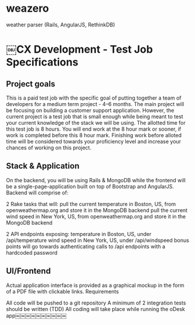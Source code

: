 # weazero
weather parser (Rails, AngularJS, RethinkDB)

# ￼CX Development - Test Job Specifications
## Project goals
This is a paid test job with the specific goal of putting together a team of developers for a medium term project - 4–6 months. The main project will be focusing on building a customer support application. However, the current project is a test job that is small enough while being meant to test your current knowledge of the stack we will be using.
The allotted time for this test job is 8 hours. You will end work at the 8 hour mark or sooner, if work is completed before this 8 hour mark. Finishing work before alloted time will be considered towards your proficiency level and increase your chances of working on this project.

## Stack & Application
On the backend, you will be using Rails & MongoDB while the frontend will be a single-page-application built on top of Bootstrap and AngularJS.
Backend will comprise of:

2 Rake tasks that will:
pull the current temperature in Boston, US, from openweathermap.org and store it in the MongoDB backend pull the current wind speed in New York, US, from openweathermap.org and store it in the MongoDB backend

2 API endpoints exposing:
temperature in Boston, US, under /api/temperature wind speed in New York, US, under /api/windspeed
bonus points will go towards authenticating calls to /api endpoints with a hardcoded password

## UI/Frontend
Actual application interface is provided as a graphical mockup in the form of a PDF file with clickable links.
Requirements

All code will be pushed to a git repository
A minimum of 2 integration tests should be written (TDD) All coding will take place while running the oDesk app￼￼￼￼￼￼￼￼￼￼
